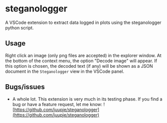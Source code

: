 # steganologger
A VSCode extension to extract data logged in plots using the steganologger python script.

## Usage
Right click an image (only png files are accepted) in the explorer window. At the bottom of the context menu, the option "Decode image" will appear. If this option is chosen, the decoded text (if any) will be shown as a JSON document in the `Steganologger` view in the VSCode panel.

## Bugs/issues
- A whole lot. This extension is very much in its testing phase. If you find a bug or have a feature request, let me know: ![https://github.com/juupje/steganologger](https://github.com/juupje/steganologger)